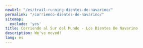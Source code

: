 ```yaml
---
newUrl: "/es/trail-running-dientes-de-navarino/"
permalink: "/corriendo-dientes-de-navarino/"
sitemap:
  exclude: 'yes'
title: Corriendo al Sur del Mundo - Los Dientes De Navarino
description: We've moved!
lang: es
---
```

